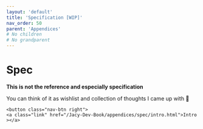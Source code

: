 ```yaml
---
layout: 'default'
title: 'Specification [WIP]'
nav_order: 50
parent: 'Appendices'
# No children
# No grandparent
---
```


# Spec

**This is not the reference and especially specification**

You can think of it as wishlist and collection of thoughts I came up with 🙂
<div class="nav-btn-block">
    
    <button class="nav-btn right">
    <a class="link" href="/Jacy-Dev-Book/appendices/spec/intro.html">Intro ></a>
</button>

</div>
